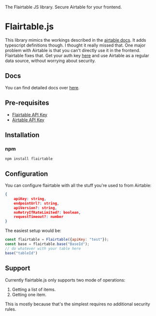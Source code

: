 The Flairtable JS library. Secure Airtable for your frontend.

# Flairtable.js

This library mimics the workings described in the [airtable docs](https://airtable.com/api). It adds typescript 
definitions though. I thought it really missed that. One major problem with Airtable is that you can't directly use it 
in the frontend. Flairtable fixes that. Get your auth key [here](https://flairtable.com/signup) and use Airtable as a regular data source, 
without worrying about security.

## Docs
You can find detailed docs over [here](https://docs.flairtable.com).

## Pre-requisites
* [Flairtable API Key](https://docs.flairtable.com)
* [Airtable API Key](https://airtable.com/api)

## Installation

### npm
```shell script
npm install flairtable
```

## Configuration

You can configure flairtable with all the stuff you're used to from Airtable:

```json
{
    apiKey: string,
    endpointUrl?: string,
    apiVersion?: string,
    noRetryIfRateLimited?: boolean,
    requestTimeout?: number
}
```

The easiest setup would be:

```js
const flairtable = Flairtable({apiKey: "test"});
const base = flairtable.base("BaseId");
// do whatever with your table here
base("tableId")
```

## Support

Currently flairtable.js only supports two mode of operations:

1. Getting a list of items.
2. Getting one item.

This is mostly because that's the simplest requires no additional security rules. 